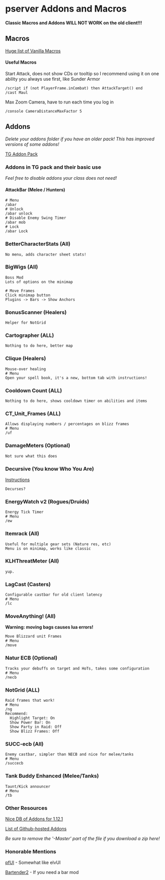 # pserver Addons and Macros

**Classic Macros and Addons WILL NOT WORK on the old client!!!**

## Macros

[Huge list of Vanilla Macros](https://github.com/Meridaw/Vanilla-Macros)

#### Useful Macros
Start Attack, does not show CDs or tooltip so I recommend using it on one ability you always use first, like Sunder Armor
```
/script if (not PlayerFrame.inCombat) then AttackTarget() end
/cast Maul
```
Max Zoom Camera, have to run each time you log in
```
/console CameraDistanceMaxFactor 5
```

## Addons

*Delete your addons folder if you have an older pack! This has improved versions of some addons!*

[TG Addon Pack](https://drive.google.com/file/d/1RUKyIFiqlVsYhRpcENhBxyLBiNzpZdmn/view?usp=sharing)

### Addons in TG pack and their basic use

*Feel free to disable addons your class does not need!*

#### AttackBar (Melee / Hunters)
```
# Menu
/abar
# Unlock
/abar unlock
# Disable Enemy Swing Timer
/abar mob
# Lock
/abar Lock
```

### BetterCharacterStats (All)
```
No menu, adds character sheet stats!
```

### BigWigs (All)
```
Boss Mod
Lots of options on the minimap

# Move Frames
Click minimap button
Plugins -> Bars -> Show Anchors
```

### BonusScanner (Healers)
```
Helper for NotGrid
```

### Cartographer (ALL)
```
Nothing to do here, better map
```

### Clique (Healers)
```
Mouse-over healing
# Menu 
Open your spell book, it's a new, bottom tab with instructions!
```

### Cooldown Count (ALL)
```
Nothing to do here, shows cooldown timer on abilities and items
```

### CT_Unit_Frames (ALL)
```
Allows displaying numbers / percentages on blizz frames
# Menu
/uf
```

### DamageMeters (Optional)
```
Not sure what this does
```

### Decursive (You know Who You Are)
[Instructions](https://github.com/Zerf/Decursive)
```
Decurses?
```

### EnergyWatch v2 (Rogues/Druids)
```
Energy Tick Timer
# Menu
/ew
```

### Itemrack (All)
```
Useful for multiple gear sets (Nature res, etc)
Menu is on minimap, works like classic
```

### KLHThreatMeter (All)
```
yup.
```

### LagCast (Casters)
```
Configurable castbar for old client latency
# Menu
/lc
```

### MoveAnything! (All)
**Warning: moving bags causes lua errors!**
```
Move Blizzard unit Frames
# Menu
/move
```

### Natur ECB (Optional)
```
Tracks your debuffs on target and HoTs, takes some configuration
# Menu
/necb
```

### NotGrid (ALL)
```
Raid frames that work!
# Menu
/ng
Recommend:
  Highlight Target: On
  Show Power Bar: On
  Show Party in Raid: Off
  Show Blizz Frames: Off
```

### SUCC-ecb (All)
```
Enemy castbar, simpler than NECB and nice for melee/tanks
# Menu
/succecb
```

### Tank Buddy Enhanced (Melee/Tanks)
```
Taunt/Kick announcer
# Menu
/tb
```

### Other Resources

[Nice DB of Addons for 1.12.1](http://www.vanilla-addons.com/)

[List of Github-hosted Addons](https://forum.twinstar.cz/threads/github-list-of-vanilla-addons-1-12-1.123906/) 

*Be sure to remove the '-Master' part of the file if you download a zip here!*

### Honorable Mentions

[pfUI](https://legacy-wow.com/vanilla-addons/pfui/) - Somewhat like elvUI

[Bartender2](https://legacy-wow.com/vanilla-addons/bartender-2/) - If you need a bar mod
